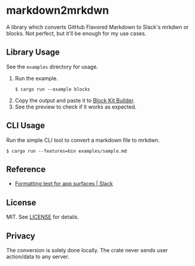 # markdown2mrkdwn

A library which converts GitHub Flavored Markdown to Slack's mrkdwn or blocks. Not perfect, but it'll be enough for my use cases.

## Library Usage

See the `examples` directory for usage.

1. Run the example.
    ```console
    $ cargo run --example blocks
    ```
2. Copy the output and paste it to [Block Kit Builder](https://app.slack.com/block-kit-builder/).
3. See the preview to check if it works as expected.

## CLI Usage

Run the simple CLI tool to convert a markdown file to mrkdwn.

```console
$ cargo run --features=bin examples/sample.md
```

## Reference

- [Formatting text for app surfaces | Slack](https://api.slack.com/reference/surfaces/formatting)

## License

MIT. See [LICENSE](LICENSE) for details.

## Privacy

The conversion is solely done locally. The crate never sends user action/data to any server.
